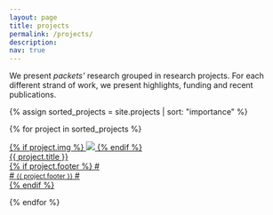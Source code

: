 ```yaml
---
layout: page
title: projects
permalink: /projects/
description:
nav: true
---
```


We present *packets'* research grouped in research projects. For each different strand of work, we present highlights, funding and recent publications.

<div class="card-deck projects grid">

  {% assign sorted_projects = site.projects | sort: "importance" %}

  {% for project in sorted_projects %}

  <div class="grid-item">
    <a href="{{ project.url | relative_url }}">
    <div class="card hoverable">
      {% if project.img %}
        <img src="{{ project.img | relative_url }}">
      {% endif %}
      <div class="card-body">
      {{ project.title }}
      </div>
      {% if project.footer %}
      #<div class="card-footer">
      #  <small class="text-muted">{{ project.footer }}</small>
      #</div>
      {% endif %}
    </div>
    </a>
  </div>

  {% endfor %}

</div>

